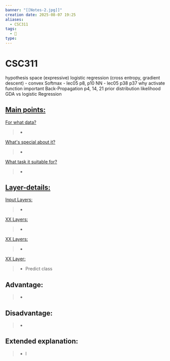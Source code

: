 ```yaml
---
banner: "[[Notes-2.jpg]]"
creation date: 2025-08-07 19:25
aliases:
  - CSC311
tags:
  - 🧠
type:
---
```

# CSC311
hypothesis space (expressive)
logistic regression (cross entropy, gradient descent)
	- convex
Softmax - lec05 p8, p10
NN - lec05 p38 p37
why activate function important
Back-Propagation p4, 14, 21
prior distribution
likelihood
GDA vs logistic Regression
 






## <u>Main points:</u>
<u>For what data?</u>
> -
<u>What's special about it?</u>
> -
<u>What task it suitable for?</u>
> -

## <u>Layer-details:  </u>
<u>Input Layers: </u>
> - 
<u>XX Layers: </u>
> - 
<u>XX Layers: </u>
> - 
<u>XX Layer: </u>
> - Predict class

## Advantage:
> - 

## Disadvantage:
> - 

## Extended explanation:
> - l


